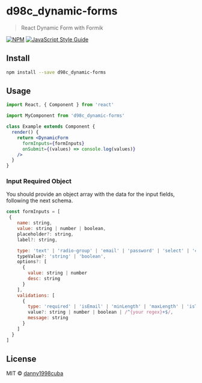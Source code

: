 # d98c_dynamic-forms

> React Dynamic Form with Formik

[![NPM](https://img.shields.io/npm/v/dynamic-forms.svg)](https://www.npmjs.com/package/d98c_dynamic-forms) [![JavaScript Style Guide](https://img.shields.io/badge/code_style-standard-brightgreen.svg)](https://standardjs.com)

## Install

```bash
npm install --save d98c_dynamic-forms
```

## Usage

```jsx
import React, { Component } from 'react'

import MyComponent from 'd98c_dynamic-forms'

class Example extends Component {
  render() {
    return <DynamicForm
      formInputs={formInputs}
      onSubmit={(values) => console.log(values)}
    />
  }
}
```

### Input Required Object

You should provide an object array with the data for the input fields, following the next schema.

```js
const formInputs = [
 {
    name: string,
    value: string | number | boolean,
    placeholder?: string,
    label?: string,

    type: 'text' | 'radio-group' | 'email' | 'password' | 'select' | 'checkbox',
    typeValue?: 'string' | 'boolean',
    options?: [
      {
        value: string | number
        desc: string
      }
    ],
    validations: [
      {
        type: 'required' | 'isEmail' | 'minLength' | 'maxLength' | 'isTrue' | 'regex',
        value?: string | number | boolean | /^{your regex}+$/,
        message: string
      }
    ]
  }
]
```

## License

MIT © [danny1998cuba](https://github.com/danny1998cuba)
